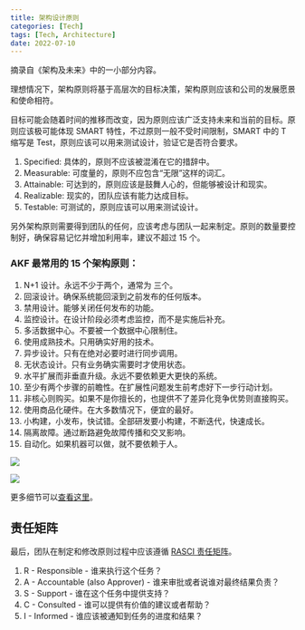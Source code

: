 ```yaml
---
title: 架构设计原则
categories: [Tech]
tags: [Tech, Architecture]
date: 2022-07-10
---
```


摘录自《架构及未来》中的一小部分内容。

理想情况下，架构原则将基于高层次的目标决策，架构原则应该和公司的发展愿景和使命相符。

目标可能会随着时间的推移而改变，因为原则应该广泛支持未来和当前的目标。原则应该极可能体现 SMART 特性，不过原则一般不受时间限制，SMART 中的 T 缩写是 Test，原则应该可以用来测试设计，验证它是否符合要求。

1. Specified: 具体的，原则不应该被混淆在它的措辞中。
2. Measurable: 可度量的，原则不应包含“无限”这样的词汇。
3. Attainable: 可达到的，原则应该是鼓舞人心的，但能够被设计和现实。
4. Realizable: 现实的，团队应该有能力达成目标。
5. Testable: 可测试的，原则应该可以用来测试设计。

另外架构原则需要得到团队的任何，应该考虑与团队一起来制定。原则的数量要控制好，确保容易记忆并增加利用率，建议不超过 15 个。

### AKF 最常用的 15 个架构原则：

1. N+1 设计。永远不少于两个，通常为 三个。
2. 回滚设计。确保系统能回滚到之前发布的任何版本。
3. 禁用设计。能够关闭任何发布的功能。
4. 监控设计。在设计阶段必须考虑监控，而不是实施后补充。
5. 多活数据中心。不要被一个数据中心限制住。
6. 使用成熟技术。只用确实好用的技术。
7. 异步设计。只有在绝对必要时进行同步调用。
8. 无状态设计。只有业务确实需要时才使用状态。
9. 水平扩展而非垂直升级。永远不要依赖更大更快的系统。
10. 至少有两个步骤的前瞻性。在扩展性问题发生前考虑好下一步行动计划。
11. 非核心则购买。如果不是你擅长的，也提供不了差异化竞争优势则直接购买。
12. 使用商品化硬件。在大多数情况下，便宜的最好。
13. 小构建，小发布，快试错。全部研发要小构建，不断迭代，快速成长。
14. 隔离故障。通过断路避免故障传播和交叉影响。
15. 自动化。如果机器可以做，就不要依赖于人。

![](https://tobyqin.cn/img/202207112234523.png)

![](https://tobyqin.cn/img/202207112234113.png)

更多细节可以[查看这里](https://akfpartners.com/growth-blog/role-of-architectural-principles-in-software-development-and-systems-develo)。

## 责任矩阵

最后，团队在制定和修改原则过程中应该遵循 [RASCI 责任矩阵](https://en.wikipedia.org/wiki/Responsibility_assignment_matrix)。

1. R - Responsible - 谁来执行这个任务？
2. A - Accountable (also Approver) - 谁来审批或者说谁对最终结果负责？
3. S - Support - 谁在这个任务中提供支持？
4. C - Consulted - 谁可以提供有价值的建议或者帮助？
5. I - Informed - 谁应该被通知到任务的进度和结果？
